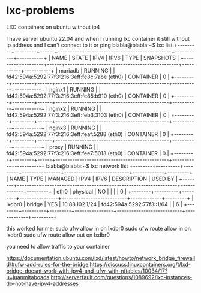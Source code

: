 # lxc-problems
LXC containers on ubuntu without ip4

I have server ubuntu 22.04 and when I running lxc container it still without ip address and I can't connect to it or ping
blabla@blabla:~$ lxc list
+---------+---------+------+-----------------------------------------------+-----------+-----------+
|  NAME   |  STATE  | IPV4 |                     IPV6                      |   TYPE    | SNAPSHOTS |
+---------+---------+------+-----------------------------------------------+-----------+-----------+
| mariadb | RUNNING |      | fd42:594a:5292:77f3:216:3eff:fe3c:7abe (eth0) | CONTAINER | 0         |
+---------+---------+------+-----------------------------------------------+-----------+-----------+
| nginx1  | RUNNING |      | fd42:594a:5292:77f3:216:3eff:fe85:b910 (eth0) | CONTAINER | 0         |
+---------+---------+------+-----------------------------------------------+-----------+-----------+
| nginx2  | RUNNING |      | fd42:594a:5292:77f3:216:3eff:feb3:3103 (eth0) | CONTAINER | 0         |
+---------+---------+------+-----------------------------------------------+-----------+-----------+
| nginx3  | RUNNING |      | fd42:594a:5292:77f3:216:3eff:feaf:5288 (eth0) | CONTAINER | 0         |
+---------+---------+------+-----------------------------------------------+-----------+-----------+
| proxy   | RUNNING |      | fd42:594a:5292:77f3:216:3eff:fee7:5013 (eth0) | CONTAINER | 0         |
+---------+---------+------+-----------------------------------------------+-----------+-----------+
blabla@blabla:~$ lxc network list
+--------+----------+---------+----------------+---------------------------+-------------+---------+
|  NAME  |   TYPE   | MANAGED |      IPV4      |           IPV6            | DESCRIPTION | USED BY |
+--------+----------+---------+----------------+---------------------------+-------------+---------+
| eth0   | physical | NO      |                |                           |             | 0       |
+--------+----------+---------+----------------+---------------------------+-------------+---------+
| lxdbr0 | bridge   | YES     | 10.88.102.1/24 | fd42:594a:5292:77f3::1/64 |             | 6       |
+--------+----------+---------+----------------+---------------------------+-------------+---------+


this worked for me: 
sudo ufw allow in on lxdbr0
sudo ufw route allow in on lxdbr0
sudo ufw route allow out on lxdbr0

you need to allow traffic to your container

https://documentation.ubuntu.com/lxd/latest/howto/network_bridge_firewalld/#ufw-add-rules-for-the-bridge
https://discuss.linuxcontainers.org/t/lxd-bridge-doesnt-work-with-ipv4-and-ufw-with-nftables/10034/17?u=juanmitaboada
http://serverfault.com/questions/1089692/lxc-instances-do-not-have-ipv4-addresses
